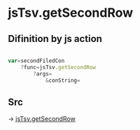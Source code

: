 # jsTsv.getSecondRow

## Difinition by js action

```js.js

var=secondFiledCon
	?func=jsTsv.getSecondRow
		?args=
			&conString=
```

## Src

-> [jsTsv.getSecondRow](https://github.com/puutaro/CommandClick/blob/master/app/src/main/java/com/puutaro/commandclick/fragment_lib/terminal_fragment/js_interface/tsv/JsTsv.kt#L82)


